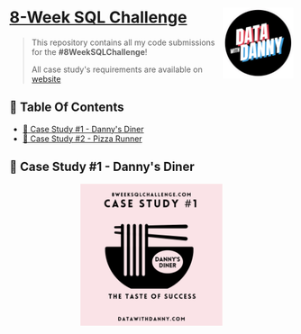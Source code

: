 # [8-Week SQL Challenge](https://8weeksqlchallenge.com) <img src="https://github.com/sweety21-coder/8WeekSQLChallange/blob/main/IMG/data-with-danny-logo.png" align="right" width="125" />

> This repository contains all my code submissions for the **#8WeekSQLChallenge**! 
> 
> All case study's requirements are available on  [website](https://8weeksqlchallenge.com)

## 📕  Table Of Contents
* [🍜 Case Study #1 - Danny's Diner](#-case-study-1---dannys-diner)
* [🍕 Case Study #2 - Pizza Runner](#-case-study-2---pizza-runner)

 
## 🍜 Case Study #1 - Danny's Diner
<p align="center">
     <img src="https://github.com/sweety21-coder/8WeekSQLChallange/blob/main/IMG/Danny's%20Diner.png" width=50% height=50%>
 
 
